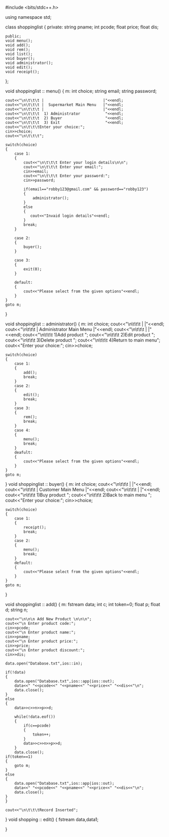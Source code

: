 #include <bits/stdc++.h>

using namespace std;

class shoppinglist
{
    private:
    string pname;
    int pcode;
    float price;
    float dis;
    
    public;
    void menu();
    void add();
    void rem();
    void list();
    void buyer();
    void administrator();
    void edit();
    void receipt();
};

void shoppinglist :: menu()
{
    m:
    int choice;
    string email;
    string password;
    
    cout<<"\n\t\t\t |                          |"<<endl;
    cout<<"\n\t\t\t |  Supermarket Main Menu   |"<<endl;
    cout<<"\n\t\t\t |                          |"<<endl;
    cout<<"\n\t\t\t  1) Administrator           "<<endl;
    cout<<"\n\t\t\t  2) Buyer                   "<<endl;
    cout<<"\n\t\t\t  3) Exit                    "<<endl;
    cout<<"\n\t\t\tEnter your choice:";
    cin>>choice;
    cout<<"\n\t\t\t";
    
    switch(choice)
    {
        case 1:
        {
            cout<<"\n\t\t\t Enter your login details\n\n";
            cout<<"\n\t\t\t Enter your email:";
            cin>>email;
            cout<<"\n\t\t\t Enter your password:";
            cin>>password;
            
            if(email=="robby123@gmail.com" && password=="robby123")
            {
                administrator();
            }
            else
            {
               cout<<"Invaid login details"<<endl; 
            }
            break;
        }
        
        case 2:
        {
            buyer();
        }
        
        case 3:
        {
            exit(0);
        }
        
        default:
        {
            cout<<"Please select from the given options"<<endl;
        }
    }
    goto m;
}

void shoppinglist :: administrator()
{
    m:
    int choice;
    cout<<"\n\t\t\t  |                            |"<<endl;
    cout<<"\n\t\t\t  |  Administrator Main Menu   |"<<endl;
    cout<<"\n\t\t\t  |                            |"<<endl;
    cout<<"\n\t\t\t 1)Add product        ";
    cout<<"\n\t\t\t 2)Edit product       ";
    cout<<"\n\t\t\t 3)Delete product     ";
    cout<<"\n\t\t\t 4)Return to main menu";
    cout<<"Enter your choice:";
    cin>>choice;
    
    switch(choice)
    {
        case 1:
        {
            add();
            break;
        }
        case 2:
        {
            edit();
            break;
        }
        case 3:
        {
            rem();
            break;
        }
        case 4:
        {
            menu();
            break;
        }
        deafult:
        {
            cout<<"Please select from the given options"<<endl;
        }
    }
    goto m;
}
void shoppinglist :: buyer()
{
    m:
    int choice;
    cout<<"\n\t\t\t  |                            |"<<endl;
    cout<<"\n\t\t\t  |    Customer Main Menu      |"<<endl;
    cout<<"\n\t\t\t  |                            |"<<endl;
    cout<<"\n\t\t\t 1)Buy product              ";
    cout<<"\n\t\t\t 2)Back to main menu        ";
    cout<<"Enter your choice:";
    cin>>choice;
    
    switch(choice)
    {
        case 1:
        {
            receipt();
            break;
        }
        case 2:
        {
            menu();
            break;
        }
        default:
        {
            cout<<"Please select from the given options"<<endl;
        }
    }
    goto m;
}

void shoppinglist :: add()
{
    m:
    fstream data;
    int c;
    int token=0;
    float p;
    float d;
    string n;
    
    cout<<"\n\n\n Add New Product \n\n\n";
    cout<<"\n Enter product code:";
    cin>>pcode;
    cout<<"\n Enter product name:";
    cin>>pname;
    cout<<"\n Enter product price:";
    cin>>price;
    cout<<"\n Enter product discount:";
    cin>>dis;
    
    data.open("Database.txt",ios::in);
    
    if(!data)
    {
        data.open("Database.txt",ios::app|ios::out);
        data<<" "<<pcode<<" "<<pname<<" "<<price<<" "<<dis<<"\n";
        data.close();
    }
    else
    {
        data>>c>>n>>p>>d;
        
        while(!data.eof())
        {
            if(c==pcode)
            {
                token++;
            }
            data>>c>>n>>p>>d;
        }
        data.close();
    if(token==1)
    {
        goto m;
    }
    else
    {
        data.open("Database.txt",ios::app|ios::out);
        data<<" "<<pcode<<" "<<pname<<" "<<price<<" "<<dis<<"\n";
        data.close();
    }
    }
    
    cout<<"\n\t\t\tRecord Inserted";
}
void shopping :: edit()
{
    fstream data,data1;
    
}
